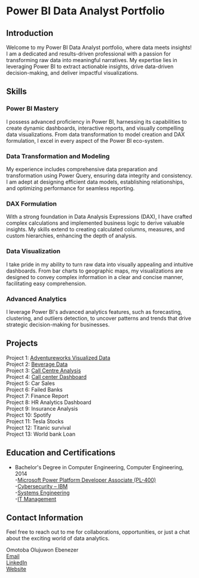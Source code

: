# Power BI Data Analyst Portfolio

## Introduction

Welcome to my Power BI Data Analyst portfolio, where data meets insights! I am a dedicated and results-driven professional with a passion for transforming raw data into meaningful narratives. My expertise lies in leveraging Power BI to extract actionable insights, drive data-driven decision-making, and deliver impactful visualizations.

## Skills

### Power BI Mastery

I possess advanced proficiency in Power BI, harnessing its capabilities to create dynamic dashboards, interactive reports, and visually compelling data visualizations. From data transformation to model creation and DAX formulation, I excel in every aspect of the Power BI eco-system.

### Data Transformation and Modeling

My experience includes comprehensive data preparation and transformation using Power Query, ensuring data integrity and consistency. I am adept at designing efficient data models, establishing relationships, and optimizing performance for seamless reporting.

### DAX Formulation

With a strong foundation in Data Analysis Expressions (DAX), I have crafted complex calculations and implemented business logic to derive valuable insights. My skills extend to creating calculated columns, measures, and custom hierarchies, enhancing the depth of analysis.

### Data Visualization

I take pride in my ability to turn raw data into visually appealing and intuitive dashboards. From bar charts to geographic maps, my visualizations are designed to convey complex information in a clear and concise manner, facilitating easy comprehension.

### Advanced Analytics

I leverage Power BI's advanced analytics features, such as forecasting, clustering, and outliers detection, to uncover patterns and trends that drive strategic decision-making for businesses.

## Projects

Project 1: [Adventureworks Visualized Data](https://github.com/OLUJUWON-OMOTOBA/Projects-Description/blob/main/README.md#project-1-adventureworks-visualized-data)<br>
Project 2: [Beverage Data](https://github.com/OLUJUWON-OMOTOBA/Projects-Description/edit/main/README.md#project-2-beverage-sales-data)<br>
Project 3: [Call Centre Analysis](https://github.com/OLUJUWON-OMOTOBA/Projects-Description/blob/main/Call%20Centre%20Analysis.pbix)<br>
Project 4: [Call center Dashboard](https://github.com/OLUJUWON-OMOTOBA/Projects-Description/blob/main/Call%20center%20Dashboard.pbix)<br>
Project 5: Car Sales<br>
Project 6: Failed Banks<br>
Project 7: Finance Report<br>
Project 8: HR Analytics Dashboard<br>
Project 9: Insurance Analysis<br>
Project 10: Spotify<br>
Project 11: Tesla Stocks<br>
Project 12: Titanic survival<br>
Project 13: World bank Loan<br>

## Education and Certifications

- Bachelor's Degree in Computer Engineering, Computer Engineering, 2014<br>
-[Microsoft Power Platform Developer Associate (PL-400)]()<br>
-[Cybersecurity – IBM](https://www.credly.com/badges/af57aefb-4d47-4e5b-a72b-986ac62cc605/linked_i)<br>
-[Systems Engineering](https://alison.com/certification/check/$2y$10$XfimzCPktJBTbF.iGKCdU.STBQV3R3LAa3p139DzYRZunMNlCQFge)<br>
-[IT Management](https://alison.com/certification/check/$2y$10$x8QT6gEr7uKIPptVW6clXOluK1kWNaQXPzaAqw7karqJnrHUVgVtu)<br>
## Contact Information

Feel free to reach out to me for collaborations, opportunities, or just a chat about the exciting world of data analytics.

Omotoba Olujuwon Ebenezer<br>
[Email](mail@olujuwon.net)<br>
[LinkedIn](http://www.linkedin.com/in/olujuwon-omotoba-69599074)<br>
[Website](https://www.olujuwon.net/)<br>


